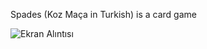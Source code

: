 Spades (Koz Maça in Turkish) is a card game 

![Ekran Alıntısı](https://github.com/erolcum/OOP-Challenges/assets/110387801/06b9c355-3deb-4cd5-8752-94e460a82e23)
